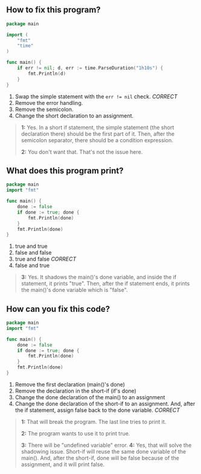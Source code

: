 ## How to fix this program?
```go
package main

import (
	"fmt"
	"time"
)

func main() {
	if err != nil; d, err := time.ParseDuration("1h10s") {
		fmt.Println(d)
	}
}
```
1. Swap the simple statement with the `err != nil` check. *CORRECT*
2. Remove the error handling.
3. Remove the semicolon.
4. Change the short declaration to an assignment.

> **1:** Yes. In a short if statement, the simple statement (the short declaration there) should be the first part of it. Then, after the semicolon separator, there should be a condition expression.
> 
> **2:** You don't want that. That's not the issue here.


## What does this program print?
```go
package main
import "fmt"

func main() {
	done := false
	if done := true; done {
		fmt.Println(done)
	}
	fmt.Println(done)
}
```
1. true and true
2. false and false
3. true and false *CORRECT*
4. false and true

> **3:** Yes. It shadows the main()'s done variable, and inside the if statement, it prints "true". Then, after the if statement ends, it prints the main()'s done variable which is "false".


## How can you fix this code?
```go
package main
import "fmt"

func main() {
	done := false
	if done := true; done {
		fmt.Println(done)
	}
	fmt.Println(done)
}
```
1. Remove the first declaration (main()'s done)
2. Remove the declaration in the short-if (if's done)
3. Change the done declaration of the main() to an assignment
4. Change the done declaration of the short-if to an assignment. And, after the if statement, assign false back to the done variable. *CORRECT*

> **1:** That will break the program. The last line tries to print it.
> 
> **2:** The program wants to use it to print true.
> 
> **3:** There will be "undefined variable" error.
> **4:** Yes, that will solve the shadowing issue. Short-if will reuse the same done variable of the main(). And, after the short-if, done will be false because of the assignment, and it will print false.

